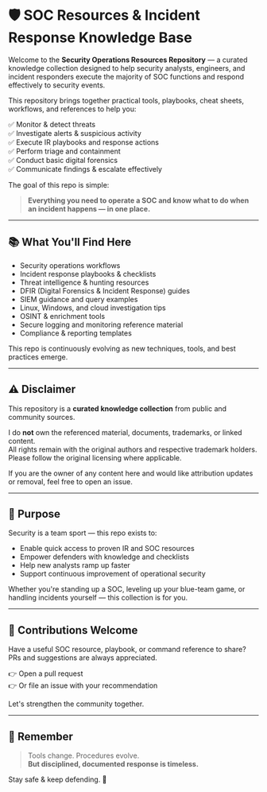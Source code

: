 # 🛡️ SOC Resources & Incident Response Knowledge Base

Welcome to the **Security Operations Resources Repository**
— a curated knowledge collection designed to help security analysts, engineers, and incident responders execute the majority of SOC functions and respond effectively to security events.

This repository brings together practical tools, playbooks, cheat sheets, workflows, and references to help you:

✅ Monitor & detect threats  
✅ Investigate alerts & suspicious activity  
✅ Execute IR playbooks and response actions  
✅ Perform triage and containment  
✅ Conduct basic digital forensics  
✅ Communicate findings & escalate effectively  

The goal of this repo is simple:  
> **Everything you need to operate a SOC and know what to do when an incident happens — in one place.**

---

## 📚 What You'll Find Here

- Security operations workflows
- Incident response playbooks & checklists
- Threat intelligence & hunting resources
- DFIR (Digital Forensics & Incident Response) guides
- SIEM guidance and query examples
- Linux, Windows, and cloud investigation tips
- OSINT & enrichment tools
- Secure logging and monitoring reference material
- Compliance & reporting templates

This repo is continuously evolving as new techniques, tools, and best practices emerge.

---

## ⚠️ Disclaimer

This repository is a **curated knowledge collection** from public and community sources.  

I do **not** own the referenced material, documents, trademarks, or linked content.  
All rights remain with the original authors and respective trademark holders.  
Please follow the original licensing where applicable.

If you are the owner of any content here and would like attribution updates or removal, feel free to open an issue.

---

## 🎯 Purpose

Security is a team sport — this repo exists to:

- Enable quick access to proven IR and SOC resources
- Empower defenders with knowledge and checklists
- Help new analysts ramp up faster
- Support continuous improvement of operational security

Whether you're standing up a SOC, leveling up your blue-team game, or handling incidents yourself — this collection is for you.

---

## 🚀 Contributions Welcome

Have a useful SOC resource, playbook, or command reference to share?  
PRs and suggestions are always appreciated.

👉 Open a pull request  
👉 Or file an issue with your recommendation

Let's strengthen the community together.

---

## 🧠 Remember

> Tools change. Procedures evolve.  
> **But disciplined, documented response is timeless.**

Stay safe & keep defending. 🔐
